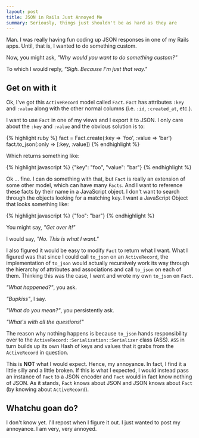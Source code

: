 ```yaml
---
layout: post
title: JSON in Rails Just Annoyed Me
summary: Seriously, things just shouldn't be as hard as they are
---
```


Man. I was really having fun coding up JSON responses in one of my Rails apps. Until, that is, I wanted to do something custom.

Now, you might ask, *"Why would you want to do something custom?"*

To which I would reply, *"Sigh. Because I'm just that way."*

## Get on with it

Ok, I've got this `ActiveRecord` model called `Fact`. `Fact` has attributes `:key` and `:value` along with the other normal columns (i.e. `:id`, `:created_at`, etc.).

I want to use `Fact` in one of my views and I export it to JSON. I only care about the `:key` and `:value` and the obvious solution is to:

{% highlight ruby %}
fact = Fact.create(:key => 'foo', :value => 'bar')
fact.to_json(:only => [:key, :value])
{% endhighlight %}

Which returns something like:

{% highlight javascript %}
{"key": "foo", "value": "bar"}
{% endhighlight %}

Ok ... fine. I can do something with that, but `Fact` is really an extension of some other model, which can have many `Facts`. And I want to reference these facts by their name in a JavaScript object. I don't want to search through the objects looking for a matching key. I want a JavaScript Object that looks something like:

{% highlight javascript %}
{"foo": "bar"}
{% endhighlight %}

You might say, *"Get over it!"*

I would say, *"No. This is what I want."*

I also figured it would be easy to modify `Fact` to return what I want. What I figured was that since I could call `to_json` on an `ActiveRecord`, the implementation of `to_json` would actually recursively work its way through the hierarchy of attributes and associations and call `to_json` on each of them. Thinking this was the case, I went and wrote my own `to_json` on `Fact`.

*"What happened?"*, you ask.

*"Bupkiss"*, I say.

*"What do you mean?"*, you persistently ask.

*"What's with all the questions!"*

The reason why nothing happens is because `to_json` hands responsibility over to the `ActiveRecord::Serialization::Serializer` class (ASS). `ASS` in turn builds up its own Hash of keys and values that it grabs from the `ActiveRecord` in question.

This is **NOT** what I would expect. Hence, my annoyance. In fact, I find it a little silly and a little broken. If this is what I expected, I would instead pass an instance of `Fact` to a JSON encoder and `Fact` would in fact know nothing of JSON. As it stands, `Fact` knows about JSON and JSON knows about `Fact` (by knowing about `ActiveRecord`).

## Whatchu goan do?

I don't know yet. I'll repost when I figure it out. I just wanted to post my annoyance. I am very, very annoyed.
